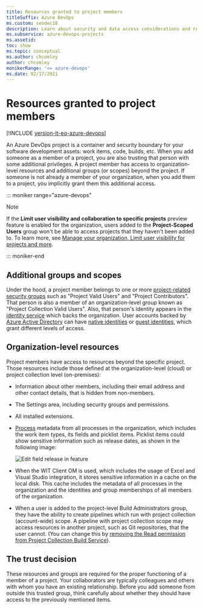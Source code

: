 ```yaml
---
title: Resources granted to project members
titleSuffix: Azure DevOps
ms.custom: seodec18
description: Learn about security and data access considerations and resources granted when you add members to a project or organization 
ms.subservice: azure-devops-projects
ms.assetid: 
toc: show
ms.topic: conceptual
ms.author: chcomley
author: chcomley
monikerRange: '<= azure-devops'
ms.date: 02/17/2021
---
```


# Resources granted to project members

[!INCLUDE [version-lt-eq-azure-devops](../../includes/version-lt-eq-azure-devops.md)]

An Azure DevOps project is a container and security boundary for your software development assets: work items, code, builds, etc.
When you add someone as a member of a project, you are also trusting that person with some additional privileges.
A project member has access to organization-level resources and additional groups (or scopes) beyond the project.
If someone is not already a member of your organization, when you add them to a project, you implicitly grant them this additional access.  

 
::: moniker range="azure-devops"  

> [!NOTE]  
> If the **Limit user visibility and collaboration to specific projects** preview feature is enabled for the organization, users added to the **Project-Scoped Users** group won't be able to access projects that they haven't been added to. To learn more, see [Manage your organization, Limit  user visibility for projects and more](../../user-guide/manage-organization-collection.md#project-scoped-user-group). 

::: moniker-end  


## Additional groups and scopes

Under the hood, a project member belongs to one or more [project-related security groups](../security/about-permissions.md#security-group-membership) such as "Project Valid Users" and "Project Contributors".
That person is also a member of an organization-level group known as "Project Collection Valid Users".
Also, that person's identity appears in the [identity service](../security/about-security-identity.md#authentication) which backs the organization. 
User accounts backed by [Azure Active Directory](/azure/active-directory/) can have [native identities](/azure/active-directory/add-users-azure-active-directory) or [guest identities](/azure/active-directory/active-directory-b2b-what-is-azure-ad-b2b), which grant different levels of access.

## Organization-level resources 

Project members have access to resources beyond the specific project. 
Those resources include those defined at the organization-level (cloud) or project collection level (on-premises):

* Information about other members, including their email address and other contact details, that is hidden from non-members.
* The Settings area, including security groups and permissions.
* All installed extensions.
* [Process](../settings/work/manage-process.md) metadata from all processes in the organization, which includes the work item types, its fields and picklist items. Picklist items could show sensitive information such as release dates, as shown in the following image:

  ![Edit field release in feature](media/edit-field-release-in-feature.png)

* When the WIT Client OM is used, which includes the usage of Excel and Visual Studio integration, it stores sensitive information in a cache on the local disk. This cache includes the metadata of all processes in the organization and the identities and group memberships of all members of the organization.
* When a user is added to the project-level Build Administrators group, they have the ability to create pipelines which run with project collection (account-wide) scope. A pipeline with project collection scope may access resources in another project, such as Git repositories, that the user cannot. (You can change this by [removing the Read permission from Project Collection Build Service](../../repos/git/set-git-repository-permissions.md#pcbs-has-read-by-default)).

## The trust decision

These resources and groups are required for the proper functioning of a member of a project.
Your collaborators are typically colleagues and others with whom you have an existing relationship.
Before you add someone from outside this trusted group, think carefully about whether they should have access to the previously mentioned items.
